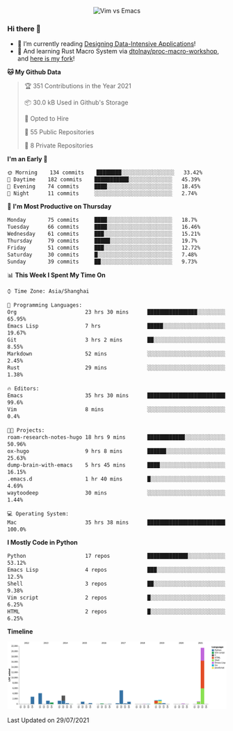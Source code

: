 <p align="center">
    <img src="https://gist.githubusercontent.com/coldnight/e696baffb094e71c96cb302118878eae/raw/40ea5053a6f66cc65f90f437e4173497da225958/banner.gif" alt="Vim vs Emacs" />
</p>

### Hi there 👋

- 📖 I’m currently reading [Designing Data-Intensive Applications](https://www.oreilly.com/library/view/designing-data-intensive-applications/9781491903063/)!
- 🌱 And learning Rust Macro System via [dtolnay/proc-macro-workshop](https://github.com/dtolnay/proc-macro-workshop), and [here is my fork](https://github.com/coldnight/proc-macro-workshop)!

<!--START_SECTION:waka-->
**🐱 My Github Data** 

> 🏆 351 Contributions in the Year 2021
 > 
> 📦 30.0 kB Used in Github's Storage 
 > 
> 💼 Opted to Hire
 > 
> 📜 55 Public Repositories 
 > 
> 🔑 8 Private Repositories  
 > 
**I'm an Early 🐤** 

```text
🌞 Morning    134 commits    ████████░░░░░░░░░░░░░░░░░   33.42% 
🌆 Daytime    182 commits    ███████████░░░░░░░░░░░░░░   45.39% 
🌃 Evening    74 commits     ████░░░░░░░░░░░░░░░░░░░░░   18.45% 
🌙 Night      11 commits     ░░░░░░░░░░░░░░░░░░░░░░░░░   2.74%

```
📅 **I'm Most Productive on Thursday** 

```text
Monday       75 commits     ████░░░░░░░░░░░░░░░░░░░░░   18.7% 
Tuesday      66 commits     ████░░░░░░░░░░░░░░░░░░░░░   16.46% 
Wednesday    61 commits     ███░░░░░░░░░░░░░░░░░░░░░░   15.21% 
Thursday     79 commits     █████░░░░░░░░░░░░░░░░░░░░   19.7% 
Friday       51 commits     ███░░░░░░░░░░░░░░░░░░░░░░   12.72% 
Saturday     30 commits     █░░░░░░░░░░░░░░░░░░░░░░░░   7.48% 
Sunday       39 commits     ██░░░░░░░░░░░░░░░░░░░░░░░   9.73%

```


📊 **This Week I Spent My Time On** 

```text
⌚︎ Time Zone: Asia/Shanghai

💬 Programming Languages: 
Org                      23 hrs 30 mins      ████████████████░░░░░░░░░   65.95% 
Emacs Lisp               7 hrs               █████░░░░░░░░░░░░░░░░░░░░   19.67% 
Git                      3 hrs 2 mins        ██░░░░░░░░░░░░░░░░░░░░░░░   8.55% 
Markdown                 52 mins             ░░░░░░░░░░░░░░░░░░░░░░░░░   2.45% 
Rust                     29 mins             ░░░░░░░░░░░░░░░░░░░░░░░░░   1.38%

🔥 Editors: 
Emacs                    35 hrs 30 mins      █████████████████████████   99.6% 
Vim                      8 mins              ░░░░░░░░░░░░░░░░░░░░░░░░░   0.4%

🐱‍💻 Projects: 
roam-research-notes-hugo 18 hrs 9 mins       ████████████░░░░░░░░░░░░░   50.96% 
ox-hugo                  9 hrs 8 mins        ██████░░░░░░░░░░░░░░░░░░░   25.63% 
dump-brain-with-emacs    5 hrs 45 mins       ████░░░░░░░░░░░░░░░░░░░░░   16.15% 
.emacs.d                 1 hr 40 mins        █░░░░░░░░░░░░░░░░░░░░░░░░   4.69% 
waytoodeep               30 mins             ░░░░░░░░░░░░░░░░░░░░░░░░░   1.44%

💻 Operating System: 
Mac                      35 hrs 38 mins      █████████████████████████   100.0%

```

**I Mostly Code in Python** 

```text
Python                   17 repos            █████████████░░░░░░░░░░░░   53.12% 
Emacs Lisp               4 repos             ███░░░░░░░░░░░░░░░░░░░░░░   12.5% 
Shell                    3 repos             ██░░░░░░░░░░░░░░░░░░░░░░░   9.38% 
Vim script               2 repos             █░░░░░░░░░░░░░░░░░░░░░░░░   6.25% 
HTML                     2 repos             █░░░░░░░░░░░░░░░░░░░░░░░░   6.25%

```


**Timeline**

![Chart not found](https://raw.githubusercontent.com/coldnight/coldnight/master/charts/bar_graph.png) 


 Last Updated on 29/07/2021
<!--END_SECTION:waka-->
